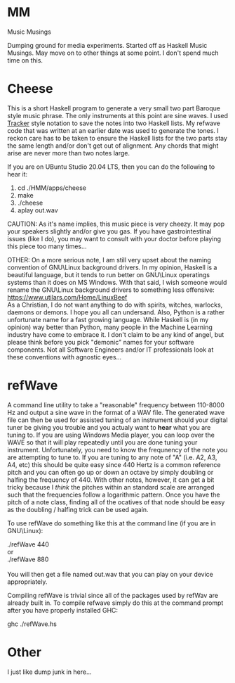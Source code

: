 # MM
Music Musings

Dumping ground for media experiments. Started off as Haskell Music Musings. May move on to other things at some point. I don't spend much time on this.

# Cheese

This is a short Haskell program to generate a very small two part Baroque style music phrase.  The only instruments at this point are sine waves.  I used <a href="https://en.wikipedia.org/wiki/Music_tracker">Tracker</a> style notation to save the notes into two Haskell lists.  My refwave code that was written at an earlier date was used to generate the tones.  I reckon care has to be taken to ensure the Haskell lists for the two parts stay the same length and/or don't get out of alignment.  Any chords that might arise are never more than two notes large.

If you are on UBuntu Studio 20.04 LTS, then you can do the following to hear it:
<ol>
  <li>cd ./HMM/apps/cheese</li>
  <li>make</li>
  <li>./cheese</li>
  <li>aplay out.wav</li>
</ol>

CAUTION: As it's name implies, this music piece is very cheezy.  It may pop your speakers slightly and/or give you gas.  If you have gastrointestinal issues (like I do), you may want to consult with your doctor before playing this piece too many times...

OTHER: On a more serious note, I am still very upset about the naming convention of GNU\Linux background drivers.  In my opinion, Haskell is a beautiful language, but it tends to run better on GNU\Linux operatings systems than it does on MS Windows.  With that said, I wish someone would rename the GNU\Linux background drivers to something less offensive:<br />
https://www.utilars.com/Home/LinuxBeef <br />
As a Christian, I do not want anything to do with spirits, witches, warlocks, daemons or demons.  I hope you all can undersand.  Also, Python is a rather unfortunate name for a fast growing language.  While Haskell is (in my opinion) way better than Python, many people in the Machine Learning industry have come to embrace it.  I don't claim to be any kind of angel, but please think before you pick "demonic" names for your software components.  Not all Software Engineers and/or IT professionals look at these conventions with agnostic eyes...

# refWave

A command line utility to take a "reasonable" frequency between 110-8000 Hz and output a sine wave in the format of a WAV file.  The generated wave file can then be used for assisted tuning of an instrument should your digital tuner be giving you trouble and you actualy want to <b>hear</b> what you are tuning to.  If you are using Windows Media player, you can loop over the WAVE so that it will play repeatedly until you are done tuning your instrument.  Unfortunately, you need to know the frequnency of the note you are attempting to tune to.  If you are tuning to any note of "A" (i.e. A2, A3, A4, etc) this should be quite easy since 440 Hertz is a common reference pitch and you can often go up or down an octave by simply doubling or halfing the frequency of 440.  With other notes, however, it can get a bit tricky because I *think* the pitches within an standard scale are arranged such that the frequencies follow a logarithmic pattern.  Once you have the pitch of a note class, finding all of the ocatives of that node should be easy as the doubling / halfing trick can be used again.

To use refWave do something like this at the command line (if you are in GNU\Linux):

./refWave 440<br />
or<br />
./refWave 880<br />
<br />
You will then get a file named out.wav that you can play on your device appropriately.  

Compiling refWave is trivial since all of the packages used by refWav are already built in.  To compile refwave simply do this at the command prompt after you have properly installed GHC:

ghc ./refWave.hs

# Other
I just like dump junk in here...
